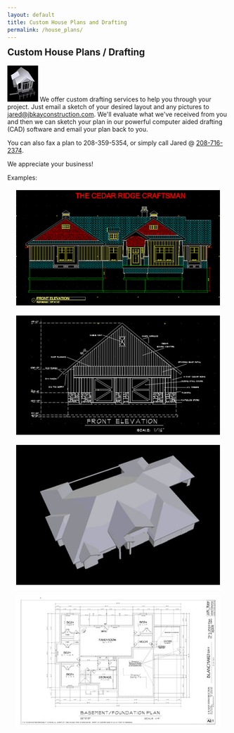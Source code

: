 ```yaml
---
layout: default
title: Custom House Plans and Drafting
permalink: /house_plans/
---
```

  <div class="col-lg-2 hidden-xs">
  </div>
  <div class="col-xs-12 col-lg-8">
  <div class="padding10">
  <h2 style="margin-top: 10px;">Custom House Plans / Drafting</h2>
  <p>
    <img src="/assets/images/small_elevation.jpg" class="pull-left padding10" alt="house elevation" />
    We offer custom drafting services to help you through your project.  Just email a sketch of your desired layout and any pictures to <a href="mailto:jared@jbkayconstruction.com">jared@jbkayconstruction.com</a>.  We'll evaluate what we've received from you and then we can sketch your plan in our powerful computer aided drafting (CAD) software and email your plan back to you.
  </p>
  <p>
  You can also fax a plan to 208-359-5354, or simply call Jared @ <a href="tel:208-716-2374">208-716-2374</a>.
  </p>
  <p>
    We appreciate your business!
  </p>
  <p class="bold">Examples:</p>
  <p style="margin: 20px;">
    <img style="margin: 0 auto" class="img-responsive" src="/assets/images/cedar_ridge_elevation.png" />
  </p>
  <p style="margin: 20px;">
    <img style="margin: 0 auto" class="img-responsive" src="/assets/images/front_elevation.jpg" />
  </p>
  <p style="margin: 20px;">
    <img style="margin: 0 auto" class="img-responsive" src="/assets/images/large_elevation.jpg" />
  </p>
  <p style="margin: 20px;">
    <img style="margin: 0 auto" class="img-responsive" src="/assets/images/blanchard_plans.jpg" />
  </p>
  </div>
  </div>
  <div class="col-lg-2 hidden-xs">
  </div>
